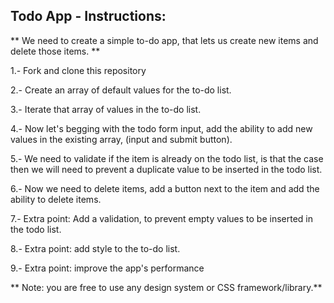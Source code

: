 ## Todo App - Instructions:
 **  We need to create a simple to-do app, that lets us create new items and delete those items.
 **

 1.- Fork and clone this repository
 
 2.- Create an array of default values for the to-do list.
 
 3.- Iterate that array of values in the to-do list.
 
 4.- Now let's begging with the todo form input, add the ability to add new values in the existing array, (input and submit button).
 
 5.- We need to validate if the item is already on the todo list, is that the case then we will need to prevent a duplicate value to be inserted in the todo list.
 
 6.- Now we need to delete items, add a button next to the item and add the ability to delete items.
 
 7.- Extra point: Add a validation, to prevent empty values to be inserted in the todo list.
 
 8.- Extra point: add style to the to-do list.
 
 9.- Extra point: improve the app's performance
 
 
 ** Note: you are free to use any design system or CSS framework/library.**
